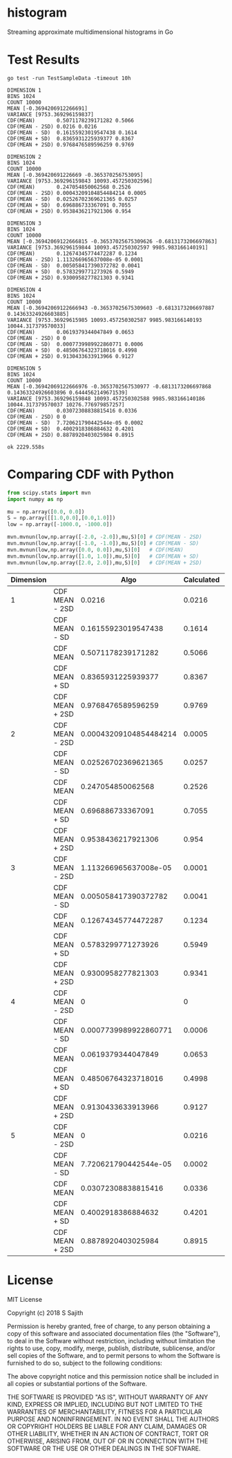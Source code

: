 # histogram
Streaming approximate multidimensional histograms in Go

# Test Results
```
go test -run TestSampleData -timeout 10h

DIMENSION 1
BINS 1024
COUNT 10000
MEAN [-0.3694206912266691]
VARIANCE [9753.369296159837]
CDF(MEAN)       0.5071178239171282 0.5066
CDF(MEAN - 2SD) 0.0216 0.0216
CDF(MEAN - SD)  0.16155923019547438 0.1614
CDF(MEAN + SD)  0.8365931225939377 0.8367
CDF(MEAN + 2SD) 0.9768476589596259 0.9769

DIMENSION 2
BINS 1024
COUNT 10000
MEAN [-0.369420691226669 -0.365370256753095]
VARIANCE [9753.369296159843 10093.457250302596]
CDF(MEAN)       0.247054850062568 0.2526
CDF(MEAN - 2SD) 0.00043209104854484214 0.0005
CDF(MEAN - SD)  0.02526702369621365 0.0257
CDF(MEAN + SD)  0.696886733367091 0.7055
CDF(MEAN + 2SD) 0.9538436217921306 0.954

DIMENSION 3
BINS 1024
COUNT 10000
MEAN [-0.36942069122666815 -0.36537025675309626 -0.6813173206697863]
VARIANCE [9753.369296159844 10093.457250302597 9985.983166140191]
CDF(MEAN)       0.12674345774472287 0.1234
CDF(MEAN - 2SD) 1.113266965637008e-05 0.0001
CDF(MEAN - SD)  0.005058417390372782 0.0041
CDF(MEAN + SD)  0.5783299771273926 0.5949
CDF(MEAN + 2SD) 0.9300958277821303 0.9341

DIMENSION 4
BINS 1024
COUNT 10000
MEAN [-0.36942069122666943 -0.36537025675309603 -0.6813173206697887 0.14363324926603885]
VARIANCE [9753.36929615985 10093.457250302587 9985.983166140193 10044.317379570033]
CDF(MEAN)       0.0619379344047849 0.0653
CDF(MEAN - 2SD) 0 0
CDF(MEAN - SD)  0.0007739989922860771 0.0006
CDF(MEAN + SD)  0.48506764323718016 0.4998
CDF(MEAN + 2SD) 0.9130433633913966 0.9127

DIMENSION 5
BINS 1024
COUNT 10000
MEAN [-0.36942069122666976 -0.3653702567530977 -0.6813173206697868 0.14363324926603896 0.6444562149671539]
VARIANCE [9753.369296159848 10093.457250302588 9985.983166140186 10044.317379570037 10276.776979857257]
CDF(MEAN)       0.03072308838815416 0.0336
CDF(MEAN - 2SD) 0 0
CDF(MEAN - SD)  7.720621790442544e-05 0.0002
CDF(MEAN + SD)  0.4002918386884632 0.4201
CDF(MEAN + 2SD) 0.8878920403025984 0.8915

ok 2229.558s
```

# Comparing CDF with Python
```python
from scipy.stats import mvn
import numpy as np

mu = np.array([0.0, 0.0])
S = np.array([[1.0,0.0],[0.0,1.0]])
low = np.array([-1000.0, -1000.0])

mvn.mvnun(low,np.array([-2.0, -2.0]),mu,S)[0] # CDF(MEAN - 2SD)
mvn.mvnun(low,np.array([-1.0, -1.0]),mu,S)[0] # CDF(MEAN - SD)
mvn.mvnun(low,np.array([0.0, 0.0]),mu,S)[0]   # CDF(MEAN)
mvn.mvnun(low,np.array([1.0, 1.0]),mu,S)[0]   # CDF(MEAN + SD)
mvn.mvnun(low,np.array([2.0, 2.0]),mu,S)[0]   # CDF(MEAN + 2SD)
```

| Dimension |                | Algo                  | Calculated | SciPy                 |
|-----------|----------------|-----------------------|------------|-----------------------|
| 1         | CDF MEAN - 2SD | 0.0216                | 0.0216     | 0.02275013194817923   |
|           | CDF MEAN - SD  | 0.16155923019547438   | 0.1614     | 0.15865525393145702   |
|           | CDF MEAN       | 0.5071178239171282    | 0.5066     | 0.5                   |
|           | CDF MEAN + SD  | 0.8365931225939377    | 0.8367     | 0.841344746068543     |
|           | CDF MEAN + 2SD | 0.9768476589596259    | 0.9769     | 0.9772498680518208    |
| 2         | CDF MEAN - 2SD | 0.00043209104854484214| 0.0005     | 0.0005175685036595823 |
|           | CDF MEAN - SD  | 0.02526702369621365   | 0.0257     | 0.025171489600055108  |
|           | CDF MEAN       | 0.247054850062568     | 0.2526     | 0.25                  |
|           | CDF MEAN + SD  | 0.696886733367091     | 0.7055     | 0.7078609817371412    |
|           | CDF MEAN + 2SD | 0.9538436217921306    | 0.954      | 0.9550173046073012    |
| 3         | CDF MEAN - 2SD | 1.113266965637008e-05 | 0.0001     | 1.1774751750476794e-05|
|           | CDF MEAN - SD  | 0.005058417390372782  | 0.0041     | 0.003993589074329773  |
|           | CDF MEAN       | 0.12674345774472287   | 0.1234     | 0.125                 |
|           | CDF MEAN + SD  | 0.5783299771273926    | 0.5949     | 0.5955551179314647    |
|           | CDF MEAN + 2SD | 0.9300958277821303    | 0.9341     | 0.9332905349146906    |
| 4         | CDF MEAN - 2SD | 0                     | 0          | 2.678771559804014e-07 |
|           | CDF MEAN - SD  | 0.0007739989922860771 | 0.0006     | 0.0006336038886856825 |
|           | CDF MEAN       | 0.0619379344047849    | 0.0653     | 0.625                 |
|           | CDF MEAN + SD  | 0.48506764323718016   | 0.4998     | 0.5010671694658694    |
|           | CDF MEAN + 2SD | 0.9130433633913966    | 0.9127     | 0.9120580520993946    |
| 5         | CDF MEAN - 2SD | 0                     | 0.0216     | 6.09424064445712e-09  |
|           | CDF MEAN - SD  | 7.720621790442544e-05 | 0.0002     | 0.00010052458585138558|
|           | CDF MEAN       | 0.03072308838815416   | 0.0336     | 0.03125               |
|           | CDF MEAN + SD  | 0.4002918386884632    | 0.4201     | 0.4215702304575455    |
|           | CDF MEAN + 2SD | 0.8878920403025984    | 0.8915     | 0.891308611069734     |


# License
MIT License

Copyright (c) 2018 S Sajith

Permission is hereby granted, free of charge, to any person obtaining a copy
of this software and associated documentation files (the "Software"), to deal
in the Software without restriction, including without limitation the rights
to use, copy, modify, merge, publish, distribute, sublicense, and/or sell
copies of the Software, and to permit persons to whom the Software is
furnished to do so, subject to the following conditions:

The above copyright notice and this permission notice shall be included in all
copies or substantial portions of the Software.

THE SOFTWARE IS PROVIDED "AS IS", WITHOUT WARRANTY OF ANY KIND, EXPRESS OR
IMPLIED, INCLUDING BUT NOT LIMITED TO THE WARRANTIES OF MERCHANTABILITY,
FITNESS FOR A PARTICULAR PURPOSE AND NONINFRINGEMENT. IN NO EVENT SHALL THE
AUTHORS OR COPYRIGHT HOLDERS BE LIABLE FOR ANY CLAIM, DAMAGES OR OTHER
LIABILITY, WHETHER IN AN ACTION OF CONTRACT, TORT OR OTHERWISE, ARISING FROM,
OUT OF OR IN CONNECTION WITH THE SOFTWARE OR THE USE OR OTHER DEALINGS IN THE
SOFTWARE.
